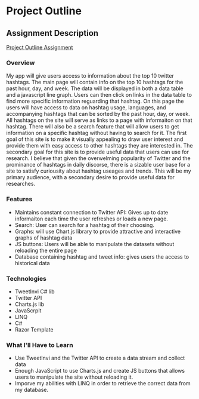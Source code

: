 # Project Outline

## Assignment Description
[Project Outline Assignment](https://education.launchcode.org/liftoff/assignments/project-outline/)

### Overview
   My app will give users access to information about the top 10 twitter hashtags.  The main page will contain info on the top 10 hashtags for the past hour, day, and week.  The data will be displayed in both a data table and a javascript line graph.  Users can then click on links in the data table to find more specific information reguarding that hashtag.  On this page the users will have access to data on hashtag usage, languages, and accompanying hashtags that can be sorted by the past hour, day, or week.  All hashtags on the site will serve as links to a page with informaiton on that hashtag.  There will also be a search feature that will allow users to get information on a specific hashtag without having to search for it.
   The first goal of this site is to make it visually appealing to draw user interest and provide them with easy access to other hashtags they are interested in.  The secondary goal for this site is to provide useful data that users can use for research.  I believe that given the overwelming popularity of Twitter and the prominance of hashtags in daily discorse, there is a sizable user base for a site to satisfy curiousity about hashtag useages and trends.  This will be my primary audience, with a secondary desire to provide useful data for researches.

### Features
- Maintains constant connection to Twitter API: Gives up to date informaiton each time the user refreshes or loads a new page.
- Search: User can search for a hashtag of their choosing.
- Graphs: will use Chart.js library to provide attractive and interactive graphs of hashtag data
- JS buttons: Users will be able to manipulate the datasets without reloading the entire page
- Database containing hashtag and tweet info: gives users the access to historical data


### Technologies
- TweetInvi C# lib
- Twitter API
- Charts.js lib
- JavaScrpit
- LINQ
- C#
- Razor Template


### What I'll Have to Learn
- Use TweetInvi and the Twitter API to create a data stream and collect data
- Enough JavaScript to use Charts.js and create JS buttons that allows users to manipulate the site without reloading it.  
- Imporve my abilities with LINQ in order to retrieve the correct data from my database.
